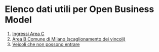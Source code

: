 # Elenco dati utili per Open Business Model

1. [Ingressi Area C](http://dati.comune.milano.it/dataset/ds68_mobilita-ingressi-in-area-c)
2. [Area B Comune di Milano (scaglionamento dei vincoli)](https://www.comune.milano.it/aree-tematiche/mobilita/area-b)
3. [Veicoli che non possono entrare](https://www.comune.milano.it/aree-tematiche/mobilita/area-b/area-b-veicoli-che-non-possono-entrare)

